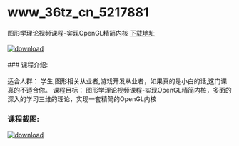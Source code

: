 # www_36tz_cn_5217881
图形学理论视频课程-实现OpenGL精简内核
[下载地址](http://www.36tz.cn/article/5217881 "下载地址")
<br/></br>[![download](http://36tz.cn/muke_img/2021_01_1-99.png "下载地址")](http://www.36tz.cn/article/5217881 "下载地址")
<br/></br>### 课程介绍:<br/></br>适合人群：
学生,图形相关从业者,游戏开发从业者，如果真的是小白的话,这门课真的不适合你。
课程目标：
图形学理论视频课程-实现OpenGL精简内核，多面的深入的学习三维的理论，实现一套精简的OpenGL内核

### 课程截图:
[![download](http://36tz.cn/muke_img/2021_01_2-117.png "下载地址")](http://www.36tz.cn/article/5217881 "下载地址")
